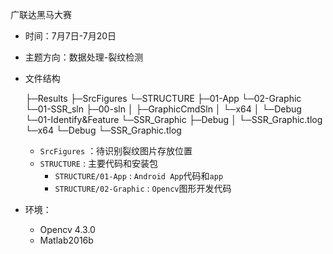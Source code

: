 广联达黑马大赛

- 时间：7月7日-7月20日

- 主题方向：数据处理-裂纹检测

- 文件结构


  ├─Results
  ├─SrcFigures
  └─STRUCTURE
      ├─01-App
      └─02-Graphic
          └─01-SSR_sln
              ├─00-sln
              │  ├─GraphicCmdSln
              │  └─x64
              │      └─Debug
              └─01-Identify&Feature
                  └─SSR_Graphic
                      ├─Debug
                      │  └─SSR_Graphic.tlog
                      └─x64
                          └─Debug
                              └─SSR_Graphic.tlog
                              

  - `SrcFigures` ：待识别裂纹图片存放位置
  - `STRUCTURE` : 主要代码和安装包
    - `STRUCTURE/01-App` : `Android App`代码和`app`
    - `STRUCTURE/02-Graphic` : `Opencv`图形开发代码

- 环境：
  - Opencv 4.3.0
  - Matlab2016b
